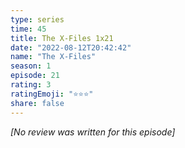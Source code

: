 ```yaml
---
type: series
time: 45
title: The X-Files 1x21
date: "2022-08-12T20:42:42"
name: "The X-Files"
season: 1
episode: 21
rating: 3
ratingEmoji: "⭐️⭐️⭐️"
share: false
---
```


_[No review was written for this episode]_
